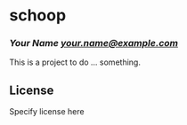 # schoop
### _Your Name <your.name@example.com>_

This is a project to do ... something.

## License

Specify license here


